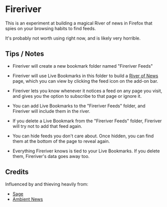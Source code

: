 # Fireriver

This is an experiment at building a magical River of news in Firefox that spies
on your browsing habits to find feeds.

It's probably not worth using right now, and is likely very horrible.

## Tips / Notes

* Fireriver will create a new bookmark folder named "Fireriver Feeds"

* Fireriver will use Live Bookmarks in this folder to build a [River of News][]
    page, which you can view by clicking the feed icon on the add-on bar.

* Fireriver lets you know whenever it notices a feed on any page you visit, and
    gives you the option to subscribe to that page or ignore it.

* You can add Live Bookmarks to the "Fireriver Feeds" folder, and Fireriver
    will include them in the river.

* If you delete a Live Bookmark from the "Fireriver Feeds" folder, Fireriver
    will try not to add that feed again.

* You can hide feeds you don't care about. Once hidden, you can find them at
    the bottom of the page to reveal again.

* Everything Fireriver knows is tied to your Live Bookmarks. If you delete
    them, Fireriver's data goes away too.

## Credits

Influenced by and thieving heavily from:

* [Sage][]
* [Ambient News][]

[River of News]: http://www.reallysimplesyndication.com/riverOfNews
[Sage]: http://code.google.com/p/sage/
[Ambient News]: http://www.toolness.com/wp/?p=158
